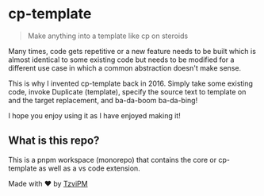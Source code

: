 # cp-template

> Make anything into a template like cp on steroids

Many times, code gets repetitive or a new feature needs to be built which is almost identical to some existing code but needs to be modified
for a different use case in which a common abstraction doesn't make sense.

This is why I invented cp-template back in 2016. Simply take some existing code, invoke Duplicate (template),
specify the source text to template on and the target replacement, and ba-da-boom ba-da-bing!

I hope you enjoy using it as I have enjoyed making it!

## What is this repo?

This is a pnpm workspace (monorepo) that contains the core or cp-template as well as a vs code extension.

Made with ❤️ by [TzviPM](https://www.tzvipm.dev)
